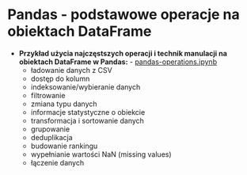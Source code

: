 # Pandas - podstawowe operacje na obiektach DataFrame


- <b>Przykład użycia najczęstszych operacji i technik manulacji na obiektach DataFrame w Pandas:</b> - <a href='pandas-operations.ipynb'>pandas-operations.ipynb</a> 
  - ładowanie danych z CSV
  - dostęp do kolumn
  - indeksowanie/wybieranie danych
  - filtrowanie
  - zmiana typu danych
  - informacje statystyczne o obiekcie
  - transformacja i sortowanie danych
  - grupowanie
  - deduplikacja
  - budowanie rankingu
  - wypełnianie wartości NaN (missing values)
  - łączenie danych
